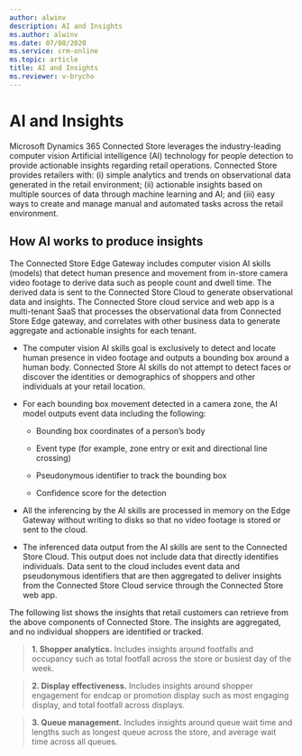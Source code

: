 ```yaml
---
author: alwinv
description: AI and Insights
ms.author: alwinv
ms.date: 07/08/2020
ms.service: crm-online
ms.topic: article
title: AI and Insights
ms.reviewer: v-brycho
---
```


# AI and Insights

Microsoft Dynamics 365 Connected Store leverages the industry-leading computer vision Artificial intelligence (AI) technology for people detection to provide actionable insights regarding retail operations.  Connected Store provides retailers with: (i) simple analytics and trends on observational data generated in the retail environment; (ii) actionable insights based on multiple sources of data through machine learning and AI; and (iii) easy ways to create and manage manual and automated tasks across the retail environment.  

## How AI works to produce insights

The Connected Store Edge  Gateway includes computer vision AI skills (models) that detect human presence and movement from in-store camera video footage to derive data such as people count and dwell time. The derived data is sent to the Connected Store Cloud to generate observational data and insights. The Connected Store cloud service and web app is a multi-tenant SaaS that processes the observational data from Connected Store Edge gateway, and correlates with other business data to generate aggregate and actionable insights for each tenant.

- The computer vision AI skills goal is exclusively to detect and locate human presence in video footage and outputs a bounding box around a human body. Connected Store AI skills do not attempt to detect faces or discover the identities or demographics of shoppers and other individuals at your retail location. 

- For each bounding box movement detected in a camera zone, the AI model outputs event data including the following:

   - Bounding box coordinates of a person’s body

   - Event type (for example, zone entry or exit and directional line crossing) 

   - Pseudonymous identifier to track the bounding box 

   - Confidence score for the detection

- All the inferencing by the AI skills are processed in memory on the Edge Gateway without writing to disks so that no video footage is stored or sent to the cloud.

- The inferenced data output from the AI skills are sent to the Connected Store Cloud. This output does not include data that directly identifies individuals. Data sent to the cloud includes event data and pseudonymous identifiers that are then aggregated to deliver insights from the Connected Store Cloud service through the Connected Store web app.

The following list shows the insights that retail customers can retrieve from the above components of Connected Store. The insights are aggregated, and no individual shoppers are identified or tracked.

> **1. Shopper analytics.** Includes insights around footfalls and occupancy such as total footfall across the store or busiest day of the week. 

> **2. Display effectiveness.** Includes insights around shopper engagement for endcap or promotion display such as most engaging display, and total footfall across displays. 

> **3. Queue management.**  Includes insights around queue wait time and lengths such as longest queue across the store, and average wait time across all queues. 


